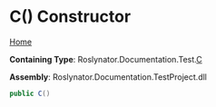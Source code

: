 <a name="_top"></a>

# C\(\) Constructor

[Home](../../../../../README.md#_top)

**Containing Type**: Roslynator\.Documentation\.Test\.[C](../README.md#_top)

**Assembly**: Roslynator\.Documentation\.TestProject\.dll

```csharp
public C()
```

